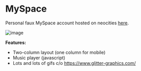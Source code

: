 # MySpace
Personal faux MySpace account hosted on neocities [here](https://spacefilms.neocities.org/ms/myspace).

![image](https://github.com/user-attachments/assets/f29891a7-e15e-4983-a85d-8195aa386472)

**Features:**
* Two-column layout (one column for mobile)
* Music player (javascript)
* Lots and lots of gifs c/o https://www.glitter-graphics.com/
